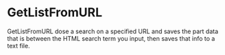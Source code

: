 # GetListFromURL
GetListFromURL dose a search on a specified URL and saves the part data that is between the HTML search term you input,
then saves that info to a text file.
